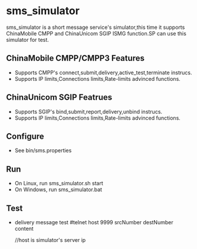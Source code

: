 # sms_simulator

sms_simulator is a short message service's simulator,this time it supports ChinaMobile CMPP and ChinaUnicom SGIP ISMG function.SP can use this simulator for test.

## ChinaMobile CMPP/CMPP3 Features

* Supports CMPP's connect,submit,delivery,active_test,terminate instrucs.
* Supports IP limits,Connections limits,Rate-limits advinced functions.

## ChinaUnicom SGIP Featrues

* Supports SGIP's bind,submit,report,delivery,unbind instrucs.
* Supports IP limits,Connections limits,Rate-limits advinced functions.

## Configure

* See bin/sms.properties 

## Run

* On Linux, run sms_simulator.sh start
* On Windows, run sms_simulator.bat

## Test

* delivery message test
	#telnet host 9999
	srcNumber destNumber content
	
	//host is simulator's server ip

